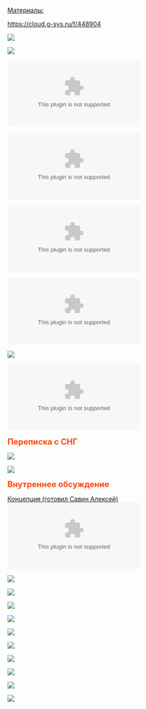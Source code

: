 <u>Материалы:</u>

https://cloud.g-sys.ru/f/448904

![](FW_%20встреча%20по%20обработке%20БВ%20в%20БУ%201.msg)

![](FW_%20ТЗ%20по%20Интерфейсу%20обработки%20БВ.msg)

![](Макет%20АРМ%20Выписка%201.xlsx)

![](ТЗ%20Обработка%20банковской%20выписки%20в%20ФинУпр_v1.1.docx)

![](Pm+Act.docx)

![](Pm+Act.xlsx)

![](Распределение%20платежей%20по%20контировке%20v2.2.drawio)

![](Обеспечение%20взаимосвязи%20Pm%20и%20Act%20v1.docx)

<span style="color: OrangeRed; font-weight: bold; font-size: 130%;">Переписка с СНГ</span>

![](OUTLOOK_hBeVgvge0u.png)

![](Pasted%20image%2020250826103841.png)

<span style="color: OrangeRed; font-weight: bold; font-size: 130%;">Внутреннее обсуждение</span>

<u>Концепция (готовил Савин Алексей)</u>
![](Концептуальный%20подход%20к%20решению%20задачи%20согласования%20регистра%20взаиморасчетов%20и%20проводок%20бухгалтерского%20учета%20v0.3%20примечания.docx)

![](Pasted%20image%2020250925112646.png)

![](Pasted%20image%2020251007142702.png)

![](Pasted%20image%2020251008113939.png)

![](Pasted%20image%2020251008114029.png)

![](Pasted%20image%2020251008114111.png)

![](Pasted%20image%2020251008114142.png)

![](Pasted%20image%2020251008114224.png)

![](Pasted%20image%2020251008155440.png)

![](Pasted%20image%2020251008155536.png)

![](Pasted%20image%2020251008155557.png)











